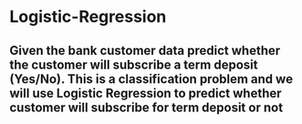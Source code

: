 # Logistic-Regression
## Given the bank customer data predict whether the customer will subscribe a term deposit (Yes/No). This is a classification problem and we will use Logistic Regression to predict whether customer will subscribe for term deposit or not
